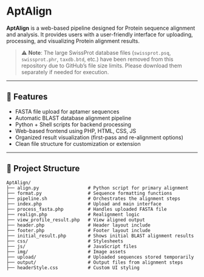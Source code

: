 # AptAlign

**AptAlign** is a web-based pipeline designed for Protein sequence alignment and analysis. It provides users with a user-friendly interface for uploading, processing, and visualizing Protein alignment results.

> ⚠️ **Note**: The large SwissProt database files (`swissprot.psq`, `swissprot.phr`, `taxdb.btd`, etc.) have been removed from this repository due to GitHub’s file size limits. Please download them separately if needed for execution.

---

## 🧰 Features

- FASTA file upload for aptamer sequences
- Automatic BLAST database alignment pipeline
- Python + Shell scripts for backend processing
- Web-based frontend using PHP, HTML, CSS, JS
- Organized result visualization (first-pass and re-alignment options)
- Clean file structure for customization or extension

---
## 📂 Project Structure

```text
AptAlign/
├── align.py                  # Python script for primary alignment
├── format.py                 # Sequence formatting functions
├── pipeline.sh               # Orchestrates the alignment steps
├── index.php                 # Upload and main interface
├── process_fasta.php         # Handles uploaded FASTA file
├── realign.php               # Realignment logic
├── view_profile_result.php   # View aligned output
├── header.php                # Header layout include
├── footer.php                # Footer layout include
├── initial_result.php        # Shows initial BLAST alignment results
├── css/                      # Stylesheets
├── js/                       # JavaScript files
├── img/                      # Image assets
├── upload/                   # Uploaded sequences stored temporarily
├── output/                   # Output files from alignment steps
├── headerStyle.css           # Custom UI styling
